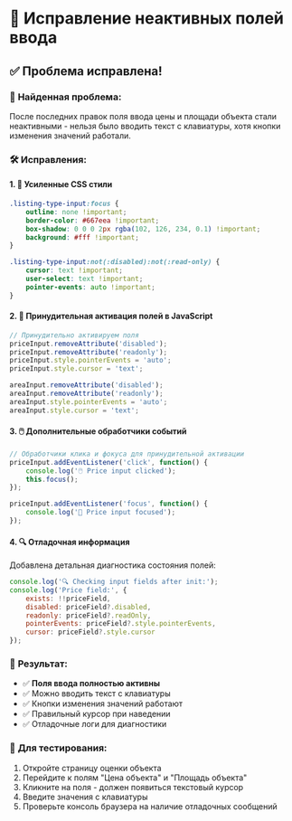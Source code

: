 # 🔧 Исправление неактивных полей ввода

## ✅ Проблема исправлена!

### 🎯 **Найденная проблема:**
После последних правок поля ввода цены и площади объекта стали неактивными - нельзя было вводить текст с клавиатуры, хотя кнопки изменения значений работали.

### 🛠️ **Исправления:**

#### 1. **🎨 Усиленные CSS стили**
```css
.listing-type-input:focus {
    outline: none !important;
    border-color: #667eea !important;
    box-shadow: 0 0 0 2px rgba(102, 126, 234, 0.1) !important;
    background: #fff !important;
}

.listing-type-input:not(:disabled):not(:read-only) {
    cursor: text !important;
    user-select: text !important;
    pointer-events: auto !important;
}
```

#### 2. **🔧 Принудительная активация полей в JavaScript**
```javascript
// Принудительно активируем поля
priceInput.removeAttribute('disabled');
priceInput.removeAttribute('readonly');
priceInput.style.pointerEvents = 'auto';
priceInput.style.cursor = 'text';

areaInput.removeAttribute('disabled');
areaInput.removeAttribute('readonly');
areaInput.style.pointerEvents = 'auto';
areaInput.style.cursor = 'text';
```

#### 3. **🖱️ Дополнительные обработчики событий**
```javascript
// Обработчики клика и фокуса для принудительной активации
priceInput.addEventListener('click', function() {
    console.log('🖱️ Price input clicked');
    this.focus();
});

priceInput.addEventListener('focus', function() {
    console.log('🎯 Price input focused');
});
```

#### 4. **🔍 Отладочная информация**
Добавлена детальная диагностика состояния полей:
```javascript
console.log('🔍 Checking input fields after init:');
console.log('Price field:', {
    exists: !!priceField,
    disabled: priceField?.disabled,
    readonly: priceField?.readOnly,
    pointerEvents: priceField?.style.pointerEvents,
    cursor: priceField?.style.cursor
});
```

### 🎉 **Результат:**
- ✅ **Поля ввода полностью активны**
- ✅ Можно вводить текст с клавиатуры
- ✅ Кнопки изменения значений работают
- ✅ Правильный курсор при наведении
- ✅ Отладочные логи для диагностики

### 🧪 **Для тестирования:**
1. Откройте страницу оценки объекта
2. Перейдите к полям "Цена объекта" и "Площадь объекта"
3. Кликните на поля - должен появиться текстовый курсор
4. Введите значения с клавиатуры
5. Проверьте консоль браузера на наличие отладочных сообщений
